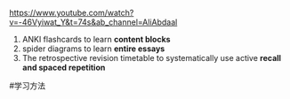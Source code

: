 https://www.youtube.com/watch?v=-46Vyiwat_Y&t=74s&ab_channel=AliAbdaal

1. ANKI flashcards to learn **content blocks**
2. spider diagrams to learn **entire essays**
3. The retrospective revision timetable to systematically use active **recall and spaced repetition**


#学习方法 